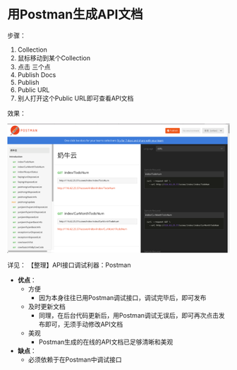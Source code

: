 # 用Postman生成API文档
步骤：
1. Collection
2. 鼠标移动到某个Collection
3. 点击 三个点
4. Publish Docs
5. Publish
6. Public URL
7. 别人打开这个Public URL即可查看API文档

效果：

![](../assets/img/postman_generated_api_doc.png)

详见：
【整理】API接口调试利器：Postman

* **优点**：
  * 方便
    * 因为本身往往已用Postman调试接口，调试完毕后，即可发布
  * 及时更新文档
    * 同理，在后台代码更新后，用Postman调试无误后，即可再次点击发布即可，无须手动修改API文档
  * 美观
    * Postman生成的在线的API文档已足够清晰和美观
* **缺点**：
  * 必须依赖于在Postman中调试接口
